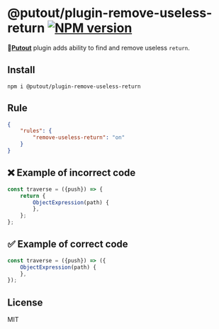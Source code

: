 # @putout/plugin-remove-useless-return [![NPM version][NPMIMGURL]][NPMURL]

[NPMIMGURL]: https://img.shields.io/npm/v/@putout/plugin-remove-useless-return.svg?style=flat&longCache=true
[NPMURL]: https://npmjs.org/package/@putout/plugin-remove-useless-return"npm"

🐊[**Putout**](https://github.com/coderaiser/putout) plugin adds ability to find and remove useless `return`.

## Install

```
npm i @putout/plugin-remove-useless-return
```

## Rule

```json
{
    "rules": {
        "remove-useless-return": "on"
    }
}
```

## ❌ Example of incorrect code

```js
const traverse = ({push}) => {
    return {
        ObjectExpression(path) {
        },
    };
};
```

## ✅ Example of correct code

```js
const traverse = ({push}) => ({
    ObjectExpression(path) {
    },
});
```

## License

MIT
